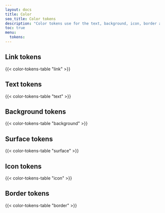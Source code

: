 ```yaml
---
layout: docs
title: Color
seo_title: Color tokens
description: "Color tokens use for the text, background, icon, border and link of elements."
toc: true
menu:
  tokens:    
---
```


## Link tokens

{{< color-tokens-table "link" >}}

## Text tokens

{{< color-tokens-table "text" >}}

## Background tokens

{{< color-tokens-table "background" >}}

## Surface tokens

{{< color-tokens-table "surface" >}}
 
## Icon tokens

{{< color-tokens-table "icon" >}}

## Border tokens

{{< color-tokens-table "border" >}}
